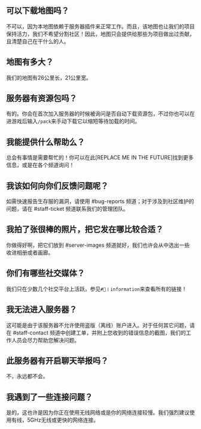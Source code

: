 ## **可以下载地图吗？**
不可以，因为本地图依赖于服务器插件来正常工作。而且，该地图也让我们的项目保持活力，我们不希望分割社区！因此，地图只会提供给那些为项目做出过贡献，且清楚自己在干什么的人。

## **地图有多大？**
我们的地图有26公里长，21公里宽。

## **服务器有资源包吗？**
有的。你会在首次加入服务器的时候被询问是否自动下载资源包，不过你也可以在进游戏后输入`/pack`来手动下载它以缩短等待加载的时间。

## **我能提供什么帮助么？**
总会有事情是需要帮忙的！你可以在此[REPLACE ME IN THE FUTURE]找到更多信息，或是在各个频道询问！

## **我该如何向你们反馈问题呢？**
如需快速报告生存服的漏洞，请使用 #bug-reports 频道；对于涉及到社区维护的问题，请在 #staff-ticket 频道联系我们的管理团队。

## **我拍了张很棒的照片，把它发在哪比较合适？**
你做得好啊，把它们放到 #server-images 频道就好，我们也许会从中选出一些收进相册或者画廊。

## **你们有哪些社交媒体？**
我们只在少数几个社交平台上活跃，参见`#📌〡information`来查看所有的链接！

## **我无法进入服务器？**
这可能是由于该服务器不允许使用盗版（离线）账户进入。对于任何其它问题，请在 #staff-contact
频道中创建工单，并附上您收到的错误信息的截图，我们的工作人员会尽力帮助您解决问题。

## **此服务器有开启聊天举报吗？**
不，永远都不会。

## **我遇到了一些连接问题？**
是的，这也许是因为你正在使用无线网络或是你的网络连接较慢。我们强烈建议使用有线，5GHz无线或更快的网络连接。
